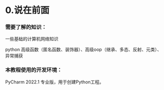 # 0.说在前面

### 需要了解的知识：

一些基础的计算机网络知识

python 高级函数（匿名函数、装饰器）、高级oop（继承、多态、反射、元类）、异常捕获


### 本教程使用的开发环境：

PyCharm 2022.1 专业版，用于创建Python工程。
